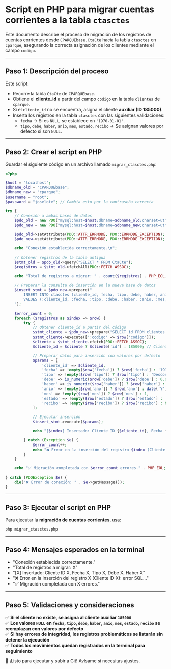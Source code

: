 # Script en PHP para migrar cuentas corrientes a la tabla `ctasctes`

Este documento describe el proceso de migración de los registros de cuentas corrientes desde `CPARQUEbase.CtaCte` hacia la tabla `ctasctes` en `cparque`, asegurando la correcta asignación de los clientes mediante el campo `codigo`.

---

## Paso 1: Descripción del proceso

Este script:

-   Recorre la tabla `CtaCte` de `CPARQUEbase`.
-   Obtiene el **cliente_id** a partir del campo `codigo` en la tabla `clientes` de `cparque`.
-   Si el `cliente_id` no se encuentra, asigna el cliente **auxiliar (ID 185000)**.
-   Inserta los registros en la tabla `ctasctes` con las siguientes validaciones:
    -   `fecha` → Si es `NULL`, se establece en `'1970-01-01'`.
    -   `tipo`, `debe`, `haber`, `anio`, `mes`, `estado`, `recibo` → Se asignan valores por defecto si son `NULL`.

---

## Paso 2: Crear el script en PHP

Guardar el siguiente código en un archivo llamado `migrar_ctasctes.php`:

```php
<?php

$host = "localhost";
$dbname_old = "CPARQUEbase";
$dbname_new = "cparque";
$username = "root";
$password = "joselote"; // Cambia esto por la contraseña correcta

try {
    // Conexión a ambas bases de datos
    $pdo_old = new PDO("mysql:host=$host;dbname=$dbname_old;charset=utf8mb4", $username, $password);
    $pdo_new = new PDO("mysql:host=$host;dbname=$dbname_new;charset=utf8mb4", $username, $password);

    $pdo_old->setAttribute(PDO::ATTR_ERRMODE, PDO::ERRMODE_EXCEPTION);
    $pdo_new->setAttribute(PDO::ATTR_ERRMODE, PDO::ERRMODE_EXCEPTION);

    echo "Conexión establecida correctamente.\n";

    // Obtener registros de la tabla antigua
    $stmt_old = $pdo_old->query("SELECT * FROM CtaCte");
    $registros = $stmt_old->fetchAll(PDO::FETCH_ASSOC);

    echo "Total de registros a migrar: " . count($registros) . PHP_EOL;

    // Preparar la consulta de inserción en la nueva base de datos
    $insert_stmt = $pdo_new->prepare("
        INSERT INTO ctasctes (cliente_id, fecha, tipo, debe, haber, anio, mes, estado, recibo, created_at, updated_at)
        VALUES (:cliente_id, :fecha, :tipo, :debe, :haber, :anio, :mes, :estado, :recibo, NOW(), NOW())
    ");

    $error_count = 0;
    foreach ($registros as $index => $row) {
        try {
            // Obtener cliente_id a partir del código
            $stmt_cliente = $pdo_new->prepare("SELECT id FROM clientes WHERE codigo = :codigo LIMIT 1");
            $stmt_cliente->execute([':codigo' => $row['codigo']]);
            $cliente = $stmt_cliente->fetch(PDO::FETCH_ASSOC);
            $cliente_id = $cliente ? $cliente['id'] : 185000; // Cliente auxiliar si no existe

            // Preparar datos para inserción con valores por defecto
            $params = [
                'cliente_id' => $cliente_id,
                'fecha' => !empty($row['fecha']) ? $row['fecha'] : '1970-01-01',
                'tipo' => !empty($row['tipo']) ? $row['tipo'] : 'Desconocido',
                'debe' => is_numeric($row['debe']) ? $row['debe'] : 0.00,
                'haber' => is_numeric($row['haber']) ? $row['haber'] : 0.00,
                'anio' => !empty($row['ano']) ? $row['ano'] : date('Y'),
                'mes' => !empty($row['mes']) ? $row['mes'] : 1,
                'estado' => !empty($row['estado']) ? $row['estado'] : 'Pendiente',
                'recibo' => !empty($row['recibo']) ? $row['recibo'] : NULL
            ];

            // Ejecutar inserción
            $insert_stmt->execute($params);

            echo "[$index] Insertado: Cliente ID {$cliente_id}, Fecha {$params['fecha']}, Tipo {$params['tipo']}, Debe {$params['debe']}, Haber {$params['haber']}" . PHP_EOL;

        } catch (Exception $e) {
            $error_count++;
            echo "❌ Error en la inserción del registro $index (Cliente ID {$cliente_id}): " . $e->getMessage() . PHP_EOL;
        }
    }

    echo "✅ Migración completada con $error_count errores." . PHP_EOL;

} catch (PDOException $e) {
    die("❌ Error de conexión: " . $e->getMessage());
}
```

---

## Paso 3: Ejecutar el script en PHP

Para ejecutar la **migración de cuentas corrientes**, usa:

```sh
php migrar_ctasctes.php
```

---

## Paso 4: Mensajes esperados en la terminal

-   "Conexión establecida correctamente."
-   "Total de registros a migrar: X"
-   "[X] Insertado: Cliente ID X, Fecha X, Tipo X, Debe X, Haber X"
-   "❌ Error en la inserción del registro X (Cliente ID X): error SQL..."
-   "✅ Migración completada con X errores."

---

## Paso 5: Validaciones y consideraciones

✅ **Si el cliente no existe, se asigna al cliente auxiliar `185000`**  
✅ **Los valores `NULL` en `fecha`, `tipo`, `debe`, `haber`, `anio`, `mes`, `estado`, `recibo` se reemplazan con valores por defecto**  
✅ **Si hay errores de integridad, los registros problemáticos se listarán sin detener la ejecución**  
✅ **Todos los movimientos quedan registrados en la terminal para seguimiento**

🚀 ¡Listo para ejecutar y subir a Git! Avísame si necesitas ajustes.
